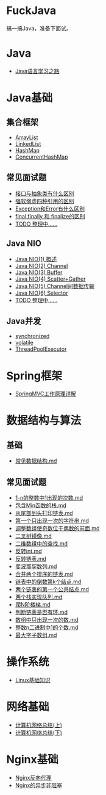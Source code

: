 # FuckJava
搞一搞Java，准备下面试。

# Java
- [Java语言学习之路](Java基础/Java学习之路.md)

# Java基础
## 集合框架
- [ArrayList](Java基础/ArrayList.md)
- [LinkedList](Java基础/LinkedList.md)
- [HashMap](Java基础/HashMap.md)
- [ConcurrentHashMap](Java基础/ConcurrentHashMap.md)

## 常见面试题
- [接口与抽象类有什么区别](Java基础/接口和抽象类有何区别.md)
- [强软弱虚四种引用的区别](Java基础/强、软、弱、虚四种引用的区别.md)
- [Exception和Error有什么区别](Java基础/Exception和Error有何区别.md)
- [final finally 和 finalize的区别](Java基础/final、finally、finalize有何区别.md)
- [TODO 整理中……]()

## Java NIO
- [Java NIO(1) 概述](Java基础/NIO/NIO-summary.md)
- [Java NIO(2) Channel](Java基础/NIO/NIO-Channel.md)
- [Java NIO(3) Buffer](Java基础/NIO/NIO-Buffer.md)
- [Java NIO(4) Scatter+Gather](Java基础/NIO/NIO-Scatter&Gather.md)
- [Java NIO(5) Channel间数据传输](Java基础/NIO/NIO-Channel间数据传输.md)
- [Java NIO(6) Selector](Java基础/NIO/NIO-Selector.md)
- [TODO 整理中……]()

## Java并发
- [synchronized](Java基础/synchronized.md)
- [volatile](Java基础/volatile.md)
- [ThreadPoolExecutor](Java基础/ThreadPoolExecutor.md)


# Spring框架
- [SpringMVC工作原理详解](Spring框架/SpringMVC%20工作原理详解.md)

# 数据结构与算法
## 基础
- [常见数据结构.md](数据结构&算法/常见数据结构.md)

## 常见面试题
- [1-n的整数中1出现的次数.md](数据结构&算法/1-n的整数中1出现的次数.md)
- [包含Min函数的栈.md](数据结构&算法/包含Min函数的栈.md)
- [从尾部到头打印链表.md](数据结构&算法/从尾部到头打印链表.md)
- [第一个只出现一次的字符串.md](数据结构&算法/第一个只出现一次的字符串.md)
- [调整数组使奇数位于偶数的前面.md](数据结构&算法/调整数组使奇数位于偶数的前面.md)
- [二叉树镜像.md](数据结构&算法/二叉树镜像.md)
- [二维数组中的查找.md](数据结构&算法/二维数组中的查找.md)
- [反转int.md](数据结构&算法/反转int.md)
- [反转链表.md](数据结构&算法/反转链表.md)
- [斐波那契数列.md](数据结构&算法/斐波那契数列.md)
- [合并两个排序的链表.md](数据结构&算法/合并两个排序的链表.md)
- [链表中的倒数第k个结点.md](数据结构&算法/链表中的倒数第k个结点.md)
- [两个链表的第一个公共结点.md](数据结构&算法/两个链表的第一个公共结点.md)
- [两个栈实现队列.md](数据结构&算法/两个栈实现队列.md)
- [爬N阶楼梯.md](数据结构&算法/爬N阶楼梯.md)
- [判断链表是否有环.md](数据结构&算法/判断链表是否有环.md)
- [数组中只出现一次的数.md](数据结构&算法/数组中只出现一次的数.md)
- [整数n二进制中1的个数.md](数据结构&算法/整数n二进制中1的个数.md)
- [最大字子数组.md](数据结构&算法/最大字子数组.md)


# 操作系统
- [Linux基础知识](操作系统/Linux基础知识.md)


# 网络基础
- [计算机网络总结(上)](网络相关/计算机网络总结(上).md)
- [计算机网络总结(下)](网络相关/计算机网络总结(下).md)


# Nginx基础
- [Nginx反向代理](Nginx/Nginx反向代理.md)
- [Nginx的异步非阻塞](Nginx/Nginx的异步非阻塞.md)



